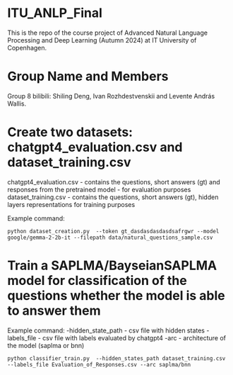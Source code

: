 # ITU_ANLP_Final
This is the repo of the course project of Advanced Natural Language Processing and Deep Learning (Autumn 2024) at IT University of Copenhagen.

# Group Name and Members
Group 8 bilibili: Shiling Deng, Ivan Rozhdestvenskii and Levente András Wallis.


# Create two datasets: chatgpt4_evaluation.csv and dataset_training.csv
chatgpt4_evaluation.csv - contains the questions, short answers (gt) and responses from the pretrained model - for evaluation purposes
dataset_training.csv - contains the questions, short answers (gt), hidden layers representations for training purposes

Example command:
```shell
python dataset_creation.py  --token gt_dasdasdasdasdsafrgwr --model google/gemma-2-2b-it --filepath data/natural_questions_sample.csv
```


# Train a SAPLMA/BayseianSAPLMA model for classification of the questions whether the model is able to answer them
Example command:
-hidden_state_path - csv file with hidden states
-labels_file - csv file with labels evaluated by chatgpt4
-arc - architecture of the model (saplma or bnn)
```shell
python classifier_train.py  --hidden_states_path dataset_training.csv --labels_file Evaluation_of_Responses.csv --arc saplma/bnn
```


